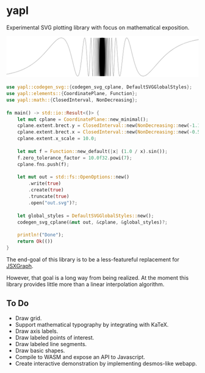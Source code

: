 # yapl
Experimental SVG plotting library with focus on mathematical exposition.

![sin(1/x)](readme-assets/sin1overx.png)

```rust
use yapl::codegen_svg::{codegen_svg_cplane, DefaultSVGGlobalStyles};
use yapl::elements::{CoordinatePlane, Function};
use yapl::math::{ClosedInterval, NonDecreasing};

fn main() -> std::io::Result<()> {
    let mut cplane = CoordinatePlane::new_minimal();
    cplane.extent.brect.y = ClosedInterval::new(NonDecreasing::new(-1.1, 1.1));
    cplane.extent.brect.x = ClosedInterval::new(NonDecreasing::new(-0.5, 0.5));
    cplane.extent.x_scale = 10.0;

    let mut f = Function::new_default(|x| (1.0 / x).sin());
    f.zero_tolerance_factor = 10.0f32.powi(7);
    cplane.fns.push(f);
      
    let mut out = std::fs::OpenOptions::new()
        .write(true)
        .create(true)
        .truncate(true)
        .open("out.svg")?;

    let global_styles = DefaultSVGGlobalStyles::new();    
    codegen_svg_cplane(&mut out, &cplane, &global_styles)?;
    
    println!("Done");
    return Ok(())   
}
```

The end-goal of this library is to be a less-featureful replacement for 
[JSXGraph](https://jsxgraph.uni-bayreuth.de/wp/index.html).

However, that goal is a long way from being realized. At the moment this library
provides little more than a linear interpolation algorithm.

## To Do 
- Draw grid.
- Support mathematical typography by integrating with KaTeX.
- Draw axis labels.
- Draw labeled points of interest.
- Draw labeled line segments.
- Draw basic shapes.
- Compile to WASM and expose an API to Javascript.
- Create interactive demonstration by implementing desmos-like webapp.
